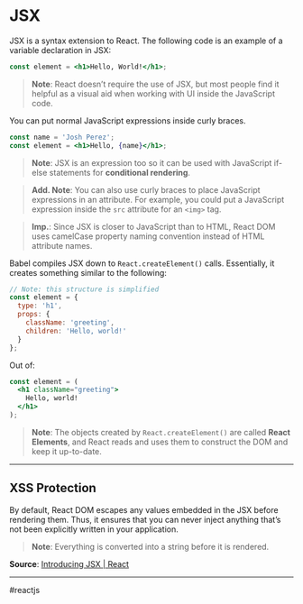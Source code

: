 # JSX

JSX is a syntax extension to React. The following code is an example of a variable declaration in JSX:

```jsx
const element = <h1>Hello, World!</h1>;
```

> **Note**: React doesn’t require the use of JSX, but most people find it helpful as a visual aid when working with UI inside the JavaScript code.

You can put normal JavaScript expressions inside curly braces.

```jsx
const name = 'Josh Perez';
const element = <h1>Hello, {name}</h1>;
```

> **Note**: JSX is an expression too so it can be used with JavaScript if-else statements for **conditional rendering**.

> **Add. Note**: You can also use curly braces to place JavaScript expressions in an attribute. For example, you could put a JavaScript expression inside the `src` attribute for an `<img>` tag.

> **Imp.**: Since JSX is closer to JavaScript than to HTML, React DOM uses camelCase property naming convention instead of HTML attribute names.

Babel compiles JSX down to `React.createElement()` calls. Essentially, it creates something similar to the following:

```jsx
// Note: this structure is simplified
const element = {
  type: 'h1',
  props: {
    className: 'greeting',
    children: 'Hello, world!'
  }
};
```

Out of:

```jsx
const element = (
  <h1 className="greeting">
    Hello, world!
  </h1>
);
```

> **Note**: The objects created by `React.createElement()` are called **React Elements**, and React reads and uses them to construct the DOM and keep it up-to-date.

---

## XSS Protection

By default, React DOM escapes any values embedded in the JSX before rendering them. Thus, it ensures that you can never inject anything that’s not been explicitly written in your application.

> **Note**: Everything is converted into a string before it is rendered.

**Source**: [Introducing JSX | React](https://legacy.reactjs.org/docs/introducing-jsx.html)

---
#reactjs